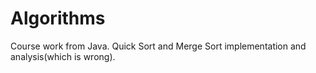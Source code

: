 # Algorithms
Course work from Java. Quick Sort and Merge Sort implementation and analysis(which is wrong).
